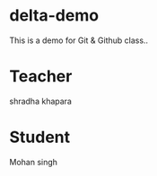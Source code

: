 # delta-demo
This is a demo for Git &amp; Github class..
# Teacher
shradha khapara
# Student 
Mohan singh